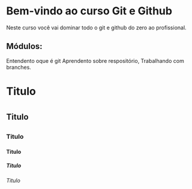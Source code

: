 # Bem-vindo ao curso Git e Github
Neste curso você vai dominar todo o git e github do zero ao profissional.

## Módulos:
Entendento oque é git
Aprendento sobre  respositório, Trabalhando com branches.

# Titulo <h1>
## Titulo <h2>
### Titulo <h3>
#### Titulo <h4>
##### Titulo <h5>
###### Titulo <h6>